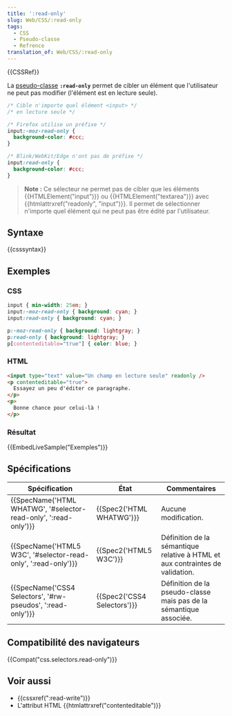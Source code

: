 ```yaml
---
title: ':read-only'
slug: Web/CSS/:read-only
tags:
  - CSS
  - Pseudo-classe
  - Refrence
translation_of: Web/CSS/:read-only
---
```


{{CSSRef}}

La [pseudo-classe](/fr/docs/Web/CSS/Pseudo-classes) **`:read-only`** permet de cibler un élément que l'utilisateur ne peut pas modifier (l'élément est en lecture seule).

```css
/* Cible n'importe quel élément <input> */
/* en lecture seule */

/* Firefox utilise un préfixe */
input:-moz-read-only {
  background-color: #ccc;
}

/* Blink/WebKit/Edge n'ont pas de préfixe */
input:read-only {
  background-color: #ccc;
}
```

> **Note :** Ce sélecteur ne permet pas de cibler que les éléments {{HTMLElement("input")}} ou {{HTMLElement("textarea")}} avec {{htmlattrxref("readonly", "input")}}. Il permet de sélectionner n'importe quel élément qui ne peut pas être édité par l'utilisateur.

## Syntaxe

{{csssyntax}}

## Exemples

### CSS

```css
input { min-width: 25em; }
input:-moz-read-only { background: cyan; }
input:read-only { background: cyan; }

p:-moz-read-only { background: lightgray; }
p:read-only { background: lightgray; }
p[contenteditable="true"] { color: blue; }
```

### HTML

```html
<input type="text" value="Un champ en lecture seule" readonly />
<p contenteditable="true">
  Essayez un peu d'éditer ce paragraphe.
</p>
<p>
  Bonne chance pour celui-là !
</p>
```

### Résultat

{{EmbedLiveSample("Exemples")}}

## Spécifications

| Spécification                                                                        | État                                 | Commentaires                                                                  |
| ------------------------------------------------------------------------------------ | ------------------------------------ | ----------------------------------------------------------------------------- |
| {{SpecName('HTML WHATWG', '#selector-read-only', ':read-only')}} | {{Spec2('HTML WHATWG')}}     | Aucune modification.                                                          |
| {{SpecName('HTML5 W3C', '#selector-read-only', ':read-only')}} | {{Spec2('HTML5 W3C')}}         | Définition de la sémantique relative à HTML et aux contraintes de validation. |
| {{SpecName('CSS4 Selectors', '#rw-pseudos', ':read-only')}}     | {{Spec2('CSS4 Selectors')}} | Définition de la pseudo-classe mais pas de la sémantique associée.            |

## Compatibilité des navigateurs

{{Compat("css.selectors.read-only")}}

## Voir aussi

- {{cssxref(":read-write")}}
- L'attribut HTML {{htmlattrxref("contenteditable")}}
